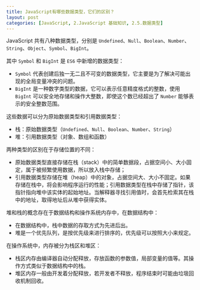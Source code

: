 ```yaml
---
title: JavaScript有哪些数据类型，它们的区别？
layout: post
categories: [JavaScript, 2.JavaScript 基础知识, 2.5.数据类型]
---
```


JavaScript 共有八种数据类型，分别是 `Undefined`、`Null`、`Boolean`、`Number`、`String`、`Object`、`Symbol`、`BigInt`。

其中 `Symbol` 和 `BigInt` 是 `ES6` 中新增的数据类型：

- `Symbol` 代表创建后独一无二且不可变的数据类型，它主要是为了解决可能出现的全局变量冲突的问题。
- `BigInt` 是一种数字类型的数据，它可以表示任意精度格式的整数，使用 `BigInt` 可以安全地存储和操作大整数，即使这个数已经超出了 `Number` 能够表示的安全整数范围。

这些数据可以分为原始数据类型和引用数据类型：

- 栈：原始数据类型（`Undefined`、`Null`、`Boolean`、`Number`、`String`）
- 堆：引用数据类型（对象、数组和函数）

两种类型的区别在于存储位置的不同：

- 原始数据类型直接存储在栈（stack）中的简单数据段，占据空间小、大小固定，属于被频繁使用数据，所以放入栈中存储；
- 引用数据类型存储在堆（heap）中的对象，占据空间大、大小不固定。如果存储在栈中，将会影响程序运行的性能；引用数据类型在栈中存储了指针，该指针指向堆中该实体的起始地址。当解释器寻找引用值时，会首先检索其在栈中的地址，取得地址后从堆中获得实体。

堆和栈的概念存在于数据结构和操作系统内存中，在数据结构中：

- 在数据结构中，栈中数据的存取方式为先进后出。
- 堆是一个优先队列，是按优先级来进行排序的，优先级可以按照大小来规定。

在操作系统中，内存被分为栈区和堆区：

- 栈区内存由编译器自动分配释放，存放函数的参数值，局部变量的值等。其操作方式类似于数据结构中的栈。
- 堆区内存一般由开发着分配释放，若开发者不释放，程序结束时可能由垃圾回收机制回收。
